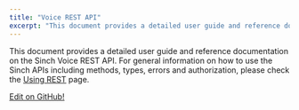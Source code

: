 ```yaml
---
title: "Voice REST API"
excerpt: "This document provides a detailed user guide and reference documentation on the Sinch Voice REST API. Find out more information about our REST API now."
---
```

This document provides a detailed user guide and reference documentation on the Sinch Voice REST API. For general information on how to use the Sinch APIs including methods, types, errors and authorization, please check the [Using REST](doc:using-rest) page.

<a class="gitbutton pill" target="_blank" href="https://github.com/sinch/docs/blob/master/docs/voice/voice-rest-api.md"><span class="fab fa-github"></span>Edit on GitHub!</a>